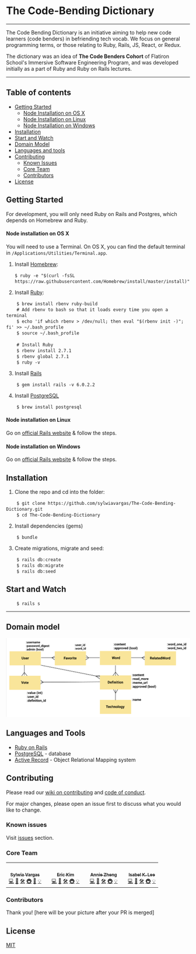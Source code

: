 # The Code-Bending Dictionary
---

The Code Bending Dictionary is an initiative aiming to help new code learners (code benders) in befriending tech vocab. We focus on general programming terms, or those relating to Ruby, Rails, JS, React, or Redux.

The dictionary was an idea of **The Code Benders Cohort** of Flatiron School's Immersive Software Engineering Program, and was developed initially as a part of Ruby and Ruby on Rails lectures. 

---
## Table of contents
- [Getting Started](#getting-started)
    - [Node Installation on OS X](#node-installation-on-os-x)
    - [Node Installation on Linux](#node-installation-on-linux)
    - [Node Installation on Windows](#node-installation-on-windows)
- [Installation](#installation)
- [Start and Watch](#start-and-watch)
- [Domain Model](#domain-model)
- [Languages and tools](#languages-and-tools)
- [Contributing](#contributing)
    - [Known Issues](#known-issues)
    - [Core Team](#core-team)
    - [Contributors](#contributors)
- [License](#license)

## Getting Started
For development, you will only need Ruby on Rails and Postgres, which depends on Homebrew and Ruby. 

#### Node installation on OS X

You will need to use a Terminal. On OS X, you can find the default terminal in
`/Applications/Utilities/Terminal.app`.

1. Install [Homebrew](http://brew.sh/):

    ```
    $ ruby -e "$(curl -fsSL https://raw.githubusercontent.com/Homebrew/install/master/install)"
    ```

2. Install [Ruby](https://www.ruby-lang.org/en/):
```
    $ brew install rbenv ruby-build
    # Add rbenv to bash so that it loads every time you open a terminal
    $ echo 'if which rbenv > /dev/null; then eval "$(rbenv init -)"; fi' >> ~/.bash_profile
    $ source ~/.bash_profile

    # Install Ruby
    $ rbenv install 2.7.1
    $ rbenv global 2.7.1
    $ ruby -v
```
3. Install [Rails](https://rubyonrails.org/)
```
    $ gem install rails -v 6.0.2.2
```

4. Install [PostgreSQL](https://www.postgresql.org/)
```
    $ brew install postgresql
```

#### Node installation on Linux

Go on [official Rails website](https://gorails.com/setup/ubuntu/19.10) & follow the steps.

#### Node installation on Windows

Go on [official Rails website](https://gorails.com/setup/windows/10) & follow the steps.

## Installation

1. Clone the repo and cd into the folder:
```
    $ git clone https://github.com/sylwiavargas/The-Code-Bending-Dictionary.git
    $ cd The-Code-Bending-Dictionary
```
2. Install dependencies (gems)
```
    $ bundle
```
3. Create migrations, migrate and seed:
```
    $ rails db:create
    $ rails db:migrate
    $ rails db:seed
```

## Start and Watch

```
    $ rails s
```
***
## Domain model
![Domain model](ERD.png)


## Languages and Tools

- [Ruby on Rails](https://rubyonrails.org/) 
- [PostgreSQL](https://www.postgresql.org/) - database
- [Active Record](https://guides.rubyonrails.org/active_record_basics.html) - Object Relational Mapping system

## Contributing
Please read our [wiki on contributing]( https://github.com/sylwiavargas/The-Code-Bending-Dictionary/wiki/3.-Contributing-to-the-Code-Bending-Dictionary) and [code of conduct](https://github.com/sylwiavargas/The-Code-Bending-Dictionary/wiki/2.-Code-of-Conduct). 

For major changes, please open an issue first to discuss what you would like to change. 

### Known issues
Visit [issues](https://github.com/sylwiavargas/The-Code-Bending-Dictionary/issues) section.

### Core Team
<table>
  <tr>
    <td align="center"><a href="https://github.com/sylwiavargas">
      <img src="https://avatars2.githubusercontent.com/u/45401242?s=460&u=2efe4366e8a6c7e8732daaaf8373250e7c8cfdd9&v=4" width="200px;" alt=""/><br /><sub><b>Sylwia Vargas</b></sub></a><br />
      <a href="https://github.com/sylwiavargas/The-Code-Bending-Dictionary/commits?author=sylwiavargas" title="Code">💻</a> 
      <a href="https://github.com/sylwiavargas/The-Code-Bending-Dictionary/issues/created_by/sylwiavargas" title="Bug reports">🐛</a>
      <a href="https://github.com/sylwiavargas/The-Code-Bending-Dictionary/issues?q=assignee%3Asylwiavargas" title="Fixes">🛠</a>
      <a href="#infra-sylwia" title="Infrastructure (Hosting, Build-Tools, etc)">🚇</a>
      <a href="https://github.com/sylwiavargas/The-Code-Bending-Dictionary/master/README.md" title="Documentation">📖</a>
      <a href="#ideas-sylwia" title="Ideas, Planning, & Feedback">💡</a>
    </td>
    <td></td>
    <td align="center">
      <a href="https://github.com/hyeokjungkim"><img src="https://media-exp1.licdn.com/dms/image/C4E03AQE_xHTl1agOQw/profile-displayphoto-shrink_400_400/0?e=1606348800&v=beta&t=eoVEoDnSRXqKT1OvSAmPuspCnTnd0Rp0qMehn7QJPuo" width="200px;" alt=""/><br /><sub><b>Eric Kim</b></sub></a><br />
      <a href="https://github.com/sylwiavargas/The-Code-Bending-Dictionary/commits?author=hyeokjungkim" title="Code">💻</a> 
      <a href="https://github.com/sylwiavargas/The-Code-Bending-Dictionary/issues/created_by/hyeokjungkim" title="Bug reports">🐛</a>
      <a href="https://github.com/sylwiavargas/The-Code-Bending-Dictionary/issues?q=assignee%3Ahyeokjungkim" title="Fixes">🛠</a>
      <a href="#infra-eric" title="Infrastructure (Hosting, Build-Tools, etc)">🚇</a>
      <a href="#ideas-eric" title="Ideas, Planning, & Feedback">💡</a>
    </td>
    <td></td>
    <td align="center">
      <a href="https://github.com/bigfishh"><img src="https://avatars1.githubusercontent.com/u/24644341?s=460&u=7baa784acadf9750b2a2ccaf696e71a1e4be8619&v=4" width="200px;" alt=""/><br /><sub><b>Annie Zheng</b></sub></a><br />
      <a href="https://github.com/sylwiavargas/The-Code-Bending-Dictionary/commits?author=bigfishh" title="Code">💻</a> 
      <a href="https://github.com/sylwiavargas/The-Code-Bending-Dictionary/issues/created_by/bigfishh" title="Bug reports">🐛</a>
      <a href="https://github.com/sylwiavargas/The-Code-Bending-Dictionary/issues?q=assignee%3Abigfishh" title="Fixes">🛠</a>
      <a href="#infra-annie" title="Infrastructure (Hosting, Build-Tools, etc)">🚇</a>
      <a href="#ideas-annie" title="Ideas, Planning, & Feedback">💡</a>
    </td>
    <td></td>
    <td align="center">
      <a href="https://www.kleetime.com/"><img src="https://avatars0.githubusercontent.com/u/52360534?s=400&u=e684090425f1788d91b4182c2d69729ecae3456f&v=4" width="200px;" alt=""/><br /><sub><b>Isabel K. Lee</b></sub></a><br />
      <a href="https://github.com/sylwiavargas/The-Code-Bending-Dictionary/commits?author=isabelxklee" title="Code">💻</a> 
      <a href="https://github.com/sylwiavargas/The-Code-Bending-Dictionary/issues/created_by/isabelxklee" title="Bug reports">🐛</a>
      <a href="https://github.com/sylwiavargas/The-Code-Bending-Dictionary/issues?q=assignee%3Aisabelxklee" title="Fixes">🛠</a>
      <a href="#infra-isabel" title="Infrastructure (Hosting, Build-Tools, etc)">🚇</a>
      <a href="#ideas-isabel" title="Ideas, Planning, & Feedback">💡</a>
    </td>
    </tr>
</table>

### Contributors
Thank you! 
[here will be your picture after your PR is merged]

## License
[MIT](https://choosealicense.com/licenses/mit/)



